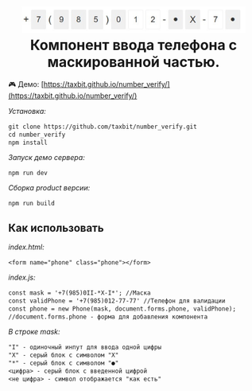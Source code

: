 <h1 align="center">
<br>
  <img src="https://raw.githubusercontent.com/taxbit/number_verify/master/src/images/phone-sample.jpg" alt="Компонент маскированной формы ввода телефона" width="450">
  <br>
  Компонент ввода телефона с маскированной частью.
  <br>
</h1>

🎮 Демо: [https://taxbit.github.io/number_verify/](https://taxbit.github.io/number_verify/)


*Установка:*
```
git clone https://github.com/taxbit/number_verify.git
cd number_verify
npm install
```	

*Запуск демо сервера:*
```
npm run dev
```	

*Сборка product версии:*
```
npm run build
```	

## Как использовать
*index.html:*
```
<form name="phone" class="phone"></form>
```	

*index.js:*
```
const mask = '+7(985)0II-*X-I*'; //Маска
const validPhone = '+7(985)012-77-77' //Телефон для валидации
const phone = new Phone(mask, document.forms.phone, validPhone); //document.forms.phone - форма для добавления компонента
```	

*В строке mask:*
```
"I" - одиночный инпут для ввода одной цифры
"X" - серый блок с символом "X"
"*" - серый блок с символом "●"
<цифра> - серый блок с введенной цифрой
<не цифра> - символ отображается "как есть"
```

